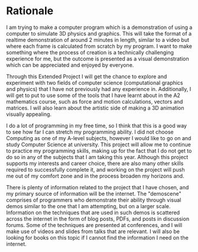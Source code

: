 Rationale
=========

I am trying to make a computer program which is a demonstration of using a computer to simulate 3D physics and graphics. This will take the format of a realtime demonstration of around 2 minutes in length, similar to a video but where each frame is calculated from scratch by my program. I want to make something where the process of creation is a technically challenging experience for me, but the outcome is presented as a visual demonstration which can be appreciated and enjoyed by everyone.

Through this Extended Project I will get the chance to explore and experiment with two fields of computer science (computational graphics and physics) that I have not previously had any experience in. Additionally, I will get to put to use some of the tools that I have learnt about in the A2 mathematics course, such as force and motion calculations, vectors and matrices. I will also learn about the artistic side of making a 3D animation visually appealing.

I do a lot of programming in my free time, so I think that this is a good way to see how far I can stretch my programming ability. I did not choose Computing as one of my A-level subjects, however I would like to go on and study Computer Science at university. This project will allow me to continue to practice my programming skills, making up for the fact that I do not get to do so in any of the subjects that I am taking this year. Although this project supports my interests and career choice, there are also many other skills required to successfully complete it, and working on the project will push me out of my comfort zone and in the process broaden my horizons and.

There is plenty of information related to the project that I have chosen, and my primary source of information will be the internet. The "demoscene" comprises of programmers who demonstrate their ability through visual demos similar to the one that I am attempting, but on a larger scale. Information on the techniques that are used in such demos is scattered across the internet in the form of blog posts, PDFs, and posts in discussion forums. Some of the techniques are presented at conferences, and I will make use of videos and slides from talks that are relevant. I will also be looking for books on this topic if I cannot find the information I need on the internet.
